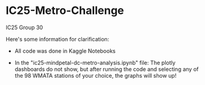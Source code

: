 # IC25-Metro-Challenge
IC25 Group 30

Here's some information for clarification:

- All code was done in Kaggle Notebooks
  
- In the "ic25-mindpetal-dc-metro-analysis.ipynb" file: The plotly dashboards do not show, but after running the code and selecting any of the 98 WMATA stations of your choice, the graphs  will show up!
